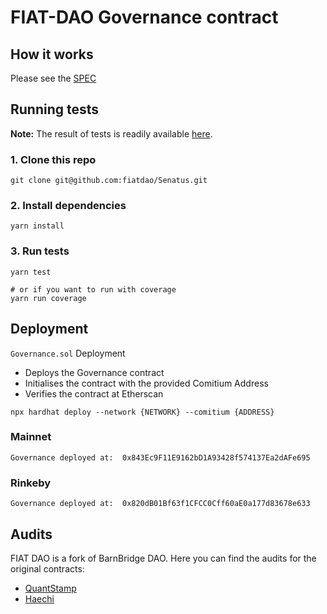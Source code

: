 # FIAT-DAO Governance contract

## How it works
Please see the [SPEC](./SPEC.md)

## Running tests
**Note:** The result of tests is readily available [here](./test-results.md).

### 1. Clone this repo
```shell
git clone git@github.com:fiatdao/Senatus.git
```

### 2. Install dependencies
```shell
yarn install
```

### 3. Run tests
```shell
yarn test

# or if you want to run with coverage
yarn run coverage
```

## Deployment

`Governance.sol` Deployment
- Deploys the Governance contract
- Initialises the contract with the provided Comitium Address
- Verifies the contract at Etherscan
```
npx hardhat deploy --network {NETWORK} --comitium {ADDRESS}
```

### Mainnet
```shell
Governance deployed at:  0x843Ec9F11E9162bD1A93428f574137Ea2dAFe695
```
### Rinkeby
```shell
Governance deployed at:  0x820dB01Bf63f1CFCC0Cff60aE0a177d83678e633
```

## Audits
FIAT DAO is a fork of BarnBridge DAO. Here you can find the audits for the original contracts:
- [QuantStamp](https://github.com/BarnBridge/BarnBridge-PM/blob/master/audits/BarnBridge%20DAO%20audit%20by%20Quanstamp.pdf)
- [Haechi](https://github.com/BarnBridge/BarnBridge-PM/blob/master/audits/BarnBridge%20DAO%20audit%20by%20Haechi.pdf)
